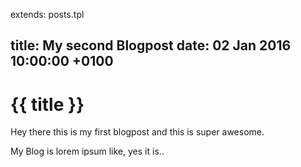 extends: posts.tpl

title:   My second Blogpost
date:    02 Jan 2016 10:00:00 +0100
---
# {{ title }}

Hey there this is my first blogpost and this is super awesome.

My Blog is lorem ipsum like, yes it is..

